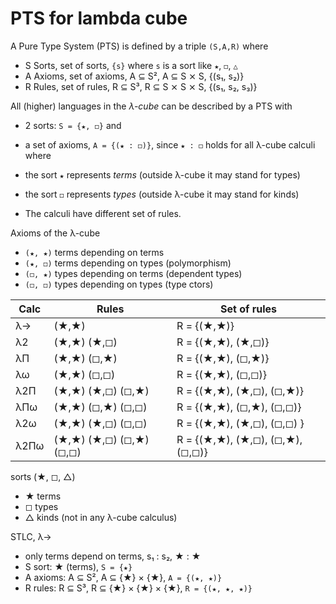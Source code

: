 # PTS for lambda cube

A Pure Type System (PTS) is defined by a triple `(S,A,R)` where
- S Sorts,  set of sorts, `{s}` where `s` is a sort like `★`, `◻`, `△`
- A Axioms, set of axioms, A ⊆ S², A ⊆ S ⨯ S, {(s₁, s₂)}
- R Rules,  set of rules,  R ⊆ S³, R ⊆ S ⨯ S ⨯ S, {(s₁, s₂, s₃)}


All (higher) languages in the *λ-cube* can be described by a PTS with
- 2 sorts: `S = {★, ◻}` and
- a set of axioms, `A = {(★ : ◻)}`, since `★ : ◻` holds for all λ-cube calculi
where
- the sort `★` represents *terms* (outside λ-cube it may stand for types)
- the sort `◻` represents *types* (outside λ-cube it may stand for kinds)

- The calculi have different set of rules.

Axioms of the λ-cube
- `(★, ★)` terms depending on terms
- `(★, ◻)` terms depending on types (polymorphism)
- `(◻, ★)` types depending on terms (dependent types)
- `(◻, ◻)` types depending on types (type ctors)


Calc   | Rules                        | Set of rules
-------|------------------------------|-----------------------------------
λ→     | (★,★)                       | R = {(★,★)}
λ2     | (★,★) (★,◻)                | R = {(★,★), (★,◻)}
λΠ     | (★,★)        (◻,★)         | R = {(★,★), (◻,★)}
λω     | (★,★)               (◻,◻)  | R = {(★,★), (◻,◻)}
λ2Π    | (★,★) (★,◻) (◻,★)         | R = {(★,★), (★,◻), (◻,★)}
λΠω    | (★,★)        (◻,★) (◻,◻)  | R = {(★,★), (◻,★), (◻,◻)}
λ2ω    | (★,★) (★,◻)        (◻,◻)  | R = {(★,★), (★,◻), (◻,◻) }
λ2Πω   | (★,★) (★,◻) (◻,★) (◻,◻)  | R = {(★,★), (★,◻), (◻,★), (◻,◻)}

sorts (★, ◻, △)
- ★ terms
- ◻ types
- △ kinds (not in any λ-cube calculus)


STLC, λ→
- only terms depend on terms, s₁ : s₂, ★ : ★
- S sort: ★ (terms), `S = {★}`
- A axioms: A ⊆ S², A ⊆ {★} × {★}, `A = {(★, ★)}`
- R rules: R ⊆ S³, R ⊆ {★} × {★} × {★}, `R = {(★, ★, ★)}`
